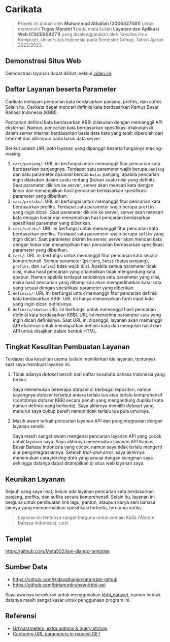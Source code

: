# Carikata

> Proyek ini dibuat oleh **Muhammad Athallah (2006527481)** untuk memenuhi **Tugas Mandiri 1** pada mata kuliah **Layanan dan Aplikasi Web (CSCE604271)** yang diselenggarakan oleh Fakultas Ilmu Komputer, Universitas Indonesia pada Semester Genap, Tahun Ajaran 2022/2023.

## Demonstrasi Situs Web

Demonstrasi layanan dapat dilihat melalui [video ini](https://univindonesia-my.sharepoint.com/:v:/g/personal/muhammad_athallah01_office_ui_ac_id/EZCiWrmpexhPn1E2b16l8kMBE-RwLyRdkNr7ZGn2P94Yew?e=PuwqLb).

## Daftar Layanan beserta Parameter

Carikata melayani pencarian kata berdasarkan panjang, prefiks, dan sufiks. Selain itu, Carikata dapat mencari definisi kata berdasarkan Kamus Besar Bahasa Indonesia (KBBI).

Pencarian definisi kata berdasarkan KBBI dilakukan dengan memanggil API eksternal. Namun, pencarian kata berdasarkan spesifikasi dilakukan di dalam server internal berdasarkan basis data kata yang telah diperoleh dari Internet dan dihimpun pada basis data server.

Berikut adalah *URL path* layanan yang dipanggil beserta fungsinya masing-masing.

1. `cari/panjang/`: URL ini berfungsi untuk memanggil fitur pencarian kata berdasarkan panjangnya. Terdapat satu parameter wajib berupa `panjang` dan satu parameter opsional berupa `batas` panjang, apabila pencarian ingin dilakukan dalam suatu rentang (bukan suatu nilai yang definit). Saat parameter dikirim ke server, server akan mencari kata dengan linear dan menampilkan hasil pencarian berdasarkan spesifikasi parameter yang diberikan.
2. `cari/prefiks/`: URL ini berfungsi untuk memanggil fitur pencarian kata berdasarkan prefiks. Terdapat satu parameter wajib berupa `prefiks` yang ingin dicari. Saat parameter dikirim ke server, server akan mencari kata dengan linear dan menampilkan hasil pencarian berdasarkan spesifikasi parameter yang diberikan.
3. `cari/sufiks/`: URL ini berfungsi untuk memanggil fitur pencarian kata berdasarkan prefiks. Terdapat satu parameter wajib berupa `sufiks` yang ingin dicari. Saat parameter dikirim ke server, server akan mencari kata dengan linear dan menampilkan hasil pencarian berdasarkan spesifikasi parameter yang diberikan.
4. `cari/`: URL ini berfungsi untuk memanggil fitur pencarian kata secara komprehensif. Semua parameter (`panjang`, `batas` (batas panjang), `prefiks`, dan `sufiks`) tidak wajib diisi. Apabila semua parameter tidak diisi, maka hasil pencarian yang ditampilkan tidak mengandung kata apapun. Namun apabila terdapat setidaknya satu parameter yang diisi, maka hasil pencarian yang ditampilkan akan memperlihatkan kata-kata yang sesuai dengan spesifikasi parameter yang diberikan.
5. `definisi/`: URL ini berfungsi untuk memanggil fitur pencarian definisi kata berdasarkan KBBI. URL ini hanya menampilkan form input kata yang ingin dicari definisinya.
6. `definisi/<kata>`: URL ini berfungsi untuk memanggil hasil pencarian definisi kata berdasarkan KBBI. URL ini menerima parameter `kata` yang ingin dicari definisinya. Saat URL ini dipanggil, layanan akan memanggil API eksternal untuk mendapatkan definisi kata dan mengolah hasil dari API untuk disajikan dalam bentuk HTML.

## Tingkat Kesulitan Pembuatan Layanan

Terdapat dua kesulitan utama (selain memikirkan ide layanan, tentunya) saat saya membuat layanan ini.

1. Tidak adanya *dataset* bersih dari daftar kosakata bahasa Indonesia yang terkini.

    Saya menemukan beberapa *dataset* di berbagai repositori, namun sayangnya *dataset* tersebut antara terlalu tua atau terlalu komprehensif (contohnya *dataset* KBBI secara penuh yang mengandung duplikat kata namun definisi yang berbeda). Saya akhirnya memilih *dataset* yang menurut saya cukup bersih namun tidak terlalu tua pula umurnya.

2. Masih awam terkait pencarian layanan API dan pengintegrasian dengan layanan sendiri.

    Saya masih sangat awam mengenai pencarian layanan API yang cocok untuk layanan saya. Saya akhirnya menemukan layanan API Kamus Besar Bahasa Indonesia yang cocok, namun saya tidak terlalu mengerti alur pengintegrasiannya. Setelah *trial-and-error*, saya akhirnya menemukan cara *parsing data* yang sesuai dengan keinginan saya sehingga datanya dapat ditampilkan di situs web layanan saya.

## Keunikan Layanan

Sejauh yang saya lihat, belum ada layanan pencarian kata berdasarkan panjang, prefiks, dan sufiks secara komprehensif. Selain itu, layanan ini berguna untuk pembuatan lirik lagu, pantun, ataupun karya seni bahasa lainnya yang memperhatikan spesifikasi tertentu, terutama sufiks.

> Layanan ini tentunya sangat berguna untuk pemain Katla (Wordle Bahasa Indonesia), ups!

## Templat

<https://github.com/Meta502/law-django-template>

## Sumber Data

- <https://github.com/Hidayathamir/kata-kbbi-github>
- <https://github.com/btrianurdin/new-kbbi-api>

Saya awalnya berpikiran untuk menggunakan [kbbi_dataset](https://github.com/fdciabdul/kbbi_dataset), namun bentuk datanya masih sangat kasar untuk penggunaan program ini.

## Referensi

- [Url parameters, extra options & query strings](https://www.webforefront.com/django/accessurlparamstemplates.html)
- [Capturing URL parameters in request.GET](https://stackoverflow.com/a/50714430)

